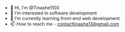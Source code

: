 - 👋 Hi, I’m @Tinashe1100
- 👀 I’m interested in software development
- 🌱 I’m currently learning front-end web development
- 📫 How to reach me - contacttinashe13@gmail.com 

<!---
Tinashe1100/Tinashe1100 is a ✨ special ✨ repository because its `README.md` (this file) appears on your GitHub profile.
You can click the Preview link to take a look at your changes.
--->
